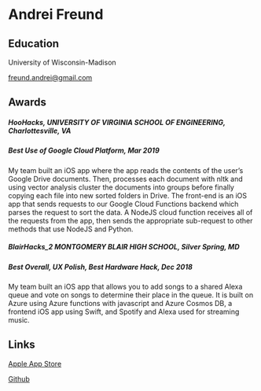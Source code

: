 # Andrei Freund

## Education
University of Wisconsin-Madison

freund.andrei@gmail.com

## Awards
##### HooHacks, UNIVERSITY OF VIRGINIA SCHOOL OF ENGINEERING, Charlottesville, VA 
##### Best Use of Google Cloud Platform, Mar 2019
My team built an iOS app where the app reads the contents of the user’s Google Drive documents. Then, processes each document with nltk and using vector analysis cluster the documents into groups before finally copying each file into new sorted folders in Drive.
The front-end is an iOS app that sends requests to our Google Cloud Functions backend which parses the request to sort the data. A NodeJS cloud function receives all of the requests from the app, then sends the appropriate sub-request to other methods that use NodeJS and Python.

##### BlairHacks_2 MONTGOMERY BLAIR HIGH SCHOOL, Silver Spring, MD 
##### Best Overall, UX Polish, Best Hardware Hack, Dec 2018
My team built an iOS app that allows you to add songs to a shared Alexa queue and vote on songs to determine their place in the queue. It is built on Azure using Azure functions with javascript and Azure Cosmos DB, a frontend iOS app using Swift, and Spotify and Alexa used for streaming music.


## Links
[Apple App Store](https://apps.apple.com/us/developer/andrei-freund/id1202602155)

[Github](https://github.com/BUGSYTHEBEAN)

